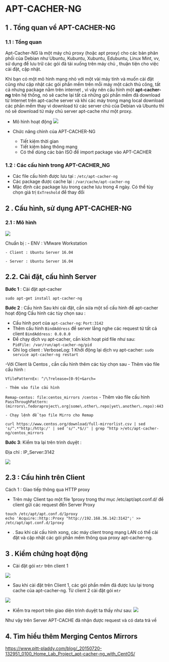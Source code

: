 # APT-CACHER-NG

## 1 . Tổng quan về APT-CACHER-NG
### 1.1 : Tổng quan
Apt-Cacher-NG là một máy chủ proxy (hoặc apt proxy) cho các bản phân phối của Debian như Ubuntu, Kubuntu, Xubuntu, Edubuntu, Linux Mint, vv, sử dụng để lưu trữ các gói đã tải xuống trên máy chủ , thuận tiện cho việc cài đặt, cập nhật.

Khi bạn có một mô hình mạng nhỏ với một vài máy tính và muốn cài đặt cũng như cập nhật các gói phần mềm trên mỗi máy một cách thủ công, tất cả nhưng package nằm trên internet , vì vậy nên cấu hình một **apt-cacher-ng** trên hệ thống, nó sẽ cache lại tất cả những gói phần mềm đã download từ Internet trên apt-cache server và khi các máy trong mạng local download các phần mềm thay vì download từ các server chủ của Debian và Ubuntu thì nó sẽ download từ máy chủ server apt-cache như một proxy. 
- Mô hình hoạt động
![](https://image.ibb.co/jUdVGz/Install_Apt_Cacher_NG.jpg)

- Chức năng chỉnh của APT-CACHER-NG
	- Tiết kiệm thời gian
	- Tiết kiệm băng thông mạng
	- Có thể dùng các bản ISO để import package vào APT-CACHER
	
### 1.2 : Các cấu hình trong APT-CACHER_NG

- Các file cấu hình được lưu tại : `/etc/apt-cacher-ng`
- Các package được cache lại : `/var/cache/apt-cacher-ng`
- Mặc định các package lưu trong cache lưu trong 4 ngày. Có thể tùy chọn giá trị `ExTreshold` để thay đổi 

## 2 . Cấu hình, sử dụng APT-CACHER-NG

### 2.1 : Mô hình

![](https://image.ibb.co/muimPK/apt_cacher_3.png)


Chuẩn bị :
	- ENV : VMware Workstation
	
	- Client : Ubuntu Server 16.04 
	
	- Server : Ubuntu Server 16.04

## 2.2. Cài đặt, cấu hình Server
	
**Bước 1** : Cài đặt apt-cacher
```
sudo apt-get install apt-cacher-ng
```
**Bước 2** : Cấu hình
Sau khi cài đặt, cần sửa một số cấu hình để apt-cacher hoạt động
Cấu hình các tùy chọn sau :
- Cấu hình port của `apt-cacher-ng`: `Port:3142`
- Thêm cấu hình `BindAddress` để server lắng nghe các request từ tất cả client
 ` BindAddress: 0.0.0.0 `
- Để chạy dịch vụ apt-cacher, cần kích hoạt pid file như sau:  
`PidFile: /var/run/apt-cacher-ng/pid`
- Ghi log  client : VerboseLog: 1 
Khởi động lại dịch vụ apt-cacher:
`sudo service apt-cacher-ng restart`

-Với Client là Centos , cần cấu hình thêm các tùy chọn sau
	- Thêm vào file cấu hình :
````
VfilePatternEx: ^/\?release=[0-9]+&arch=
````

	- Thêm vào file cấu hình 
`Remap-centos: file:centos_mirrors /centos`
	- Thêm vào file cấu hình
`PassThroughPattern: (mirrors\.fedoraproject\.org|some\.other\.repo|yet\.another\.repo):443`


	- Chạy lệnh để tạo file Mirro cho Remap
`curl https://www.centos.org/download/full-mirrorlist.csv | sed 's/^.*"http:/http:/' | sed 's/".*$//' | grep ^http >/etc/apt-cacher-ng/centos_mirrors`

**Bước 3**: Kiểm tra lại trên trình duyệt :

Địa chỉ : IP_Server:3142

![](https://preview.ibb.co/i06ymz/apt_cache.png)


## 2.3 : Cấu hình trên Client
Cách 1  : Giao tiếp thông qua HTTP proxy
- Trên máy Client tạo một file 1proxy trong thư mục /etc/apt/apt.conf.d/ để client gửi các request đến Server Proxy

```
touch /etc/apt/apt.conf.d/1proxy
echo 'Acquire::http::Proxy "http://192.168.36.142:3142";' >> /etc/apt/apt.conf.d/1proxy
```
- . Sau khi cài cấu hình xong, các máy client trong mạng LAN có thể cài đặt và cập nhật các gói phần mềm thông qua proxy apt-cacher-ng.


## 3 . Kiểm chứng hoạt động

- Cài đặt gói `mtr` trên client 1

![](https://image.ibb.co/ckZJ4K/mtr_install_client_1.png)

- Sau khi cài đặt trên Client 1, các gói phần mềm đã được lưu lại trong cache của apt-cacher-ng. Từ client 2 cài đặt gói `mtr`

![](https://image.ibb.co/itM1rz/mtr_client.png)

- Kiểm tra report trên giao diện trình duyệt ta thấy như sau:
![](https://preview.ibb.co/dBKkjK/traffic.png)


Như vậy trên Server APT-CACHE đã nhận được request và có data trả về

## 4. Tìm hiểu thêm Merging Centos Mirrors 

https://www.pitt-pladdy.com/blog/_20150720-132951_0100_Home_Lab_Project_apt-cacher-ng_with_CentOS/
